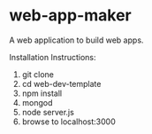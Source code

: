 # web-app-maker
A web application to build web apps.

Installation Instructions:

1. git clone 
2. cd web-dev-template
3. npm install
4. mongod
5. node server.js
6. browse to localhost:3000
